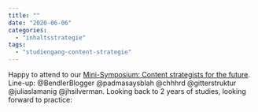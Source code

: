 ```yaml
---
title: ""
date: "2020-06-06"
categories: 
  - "inhaltsstrategie"
tags: 
  - "studiengang-content-strategie"
---
```


Happy to attend to our [Mini-Symposium: Content strategists for the future](https://www.facebook.com/events/1298668577009539 "(12) Mini-Symposium: Content strategists for the future | Facebook"). Line-up: @BendlerBlogger @padmasaysblah @chhhrd @gitterstruktur @juliaslamanig @jhsilverman. Looking back to 2 years of studies, looking forward to practice:
